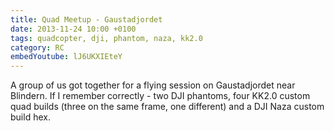 ```yaml
---
title: Quad Meetup - Gaustadjordet
date: 2013-11-24 10:00 +0100
tags: quadcopter, dji, phantom, naza, kk2.0
category: RC
embedYoutube: lJ6UKXIEteY
---
```


A group of us got together for a flying session on Gaustadjordet near Blindern. If I remember correctly - two DJI phantoms, four KK2.0 custom quad builds (three on the same frame, one different) and a DJI Naza custom build hex.

<embed-youtube id="lJ6UKXIEteY"></embed-youtube>
